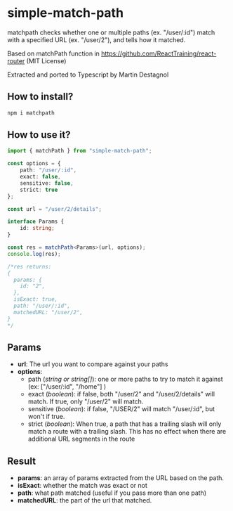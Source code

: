 # simple-match-path

matchpath checks whether one or multiple paths (ex. \"/user/:id\") match with a specified URL (ex. \"/user/2\"), and tells how it matched.

Based on matchPath function in https://github.com/ReactTraining/react-router (MIT License)

Extracted and ported to Typescript by Martin Destagnol

## How to install?

```bash
npm i matchpath
```

## How to use it?

```ts
import { matchPath } from "simple-match-path";

const options = {
    path: "/user/:id",
    exact: false,
    sensitive: false,
    strict: true
};

const url = "/user/2/details";

interface Params {
    id: string;
}

const res = matchPath<Params>(url, options);
console.log(res);

/*res returns:
{
  params: {
    id: "2",
  },
  isExact: true,
  path: "/user/:id",
  matchedURL: "/user/2",
}
*/
```

## Params

-   **url**: The url you want to compare against your paths
-   **options**:
    -   path (_string or string[]_): one or more paths to try to match it against (ex: ["/user/:id", "/home"] )
    -   exact (_boolean_): if false, both "/user/2" and "/user/2/details" will match. If true, only "/user/2" will match.
    -   sensitive (_boolean_): if false, "/USER/2" will match "/user/:id", but won't if true.
    -   strict (_boolean_): When true, a path that has a trailing slash will only match a route with a trailing slash. This has no effect when there are additional URL segments in the route

## Result

-   **params**: an array of params extracted from the URL based on the path.
-   **isExact**: whether the match was exact or not
-   **path**: what path matched (useful if you pass more than one path)
-   **matchedURL**: the part of the url that matched.
